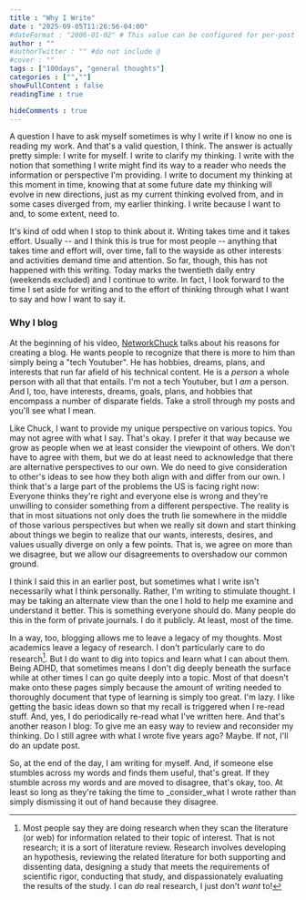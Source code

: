 ```yaml
---
title : "Why I Write"
date : "2025-09-05T11:26:56-04:00"
#dateFormat : "2006-01-02" # This value can be configured for per-post date formatting
author : ""
#authorTwitter : "" #do not include @
#cover : ""
tags : ["100days", "general thoughts"]
categories : ["",""]
showFullContent : false
readingTime : true

hideComments : true
---
```


A question I have to ask myself sometimes is why I write if I know no one is reading my work. And that's a valid question, I think.  The answer is actually pretty simple: I write for myself.  I write to clarify my thinking. I write with the notion that something I write might find its way to a reader who needs the information or perspective I'm providing. I write to document my thinking at this moment in time, knowing that at some future date my thinking will evolve in new directions, just as my current thinking evolved from, and in some cases diverged from, my earlier thinking. I write because I want to and, to some extent, need to.

It's kind of odd when I stop to think about it.  Writing takes time and it takes effort. Usually -- and I think this is true for most people -- anything that takes time and effort will, over time, fall to the wayside as other interests and activities demand time and attention. So far, though, this has not happened with this writing.  Today marks the twentieth daily entry (weekends excluded) and I continue to write. In fact, I look forward to the time I set aside for writing and to the effort of thinking through what I want to say and how  I want to say it.

### Why I blog

At the beginning of his video, [NetworkChuck](https://youtu.be/dnE7c0ELEH8?si=SZIIKPet7cikyfn5) talks about his reasons for creating a blog. He wants people to recognize that there is more to him than simply being a "tech Youtuber".  He has hobbies, dreams, plans, and interests that run far afield of his technical content. He is a _person_ a whole person with all that that entails. I'm not a tech Youtuber, but I _am_ a person. And I, too, have interests, dreams, goals, plans, and hobbies that encompass a number of disparate fields. Take a stroll through my posts and you'll see what I mean.

Like Chuck, I want to provide my unique perspective on various topics. You may not agree with what I say. That's okay. I prefer it that way because we grow as people when we at least consider the viewpoint of others. We don't have to agree with them, but we do at least need to acknowledge that there are alternative perspectives to our own. We do need to give consideration to other's ideas to see how they both align with and differ from our own. I think that's a large part of the problems the US is facing right now: Everyone thinks they're right and everyone else is wrong and they're unwilling to consider something from a different perspective. The reality is that in most situations not only does the truth lie somewhere in the middle of those various perspectives but when we really sit down and start thinking about things we begin to realize that our wants, interests, desires, and values usually diverge on only a few points.  That is, we agree on more than we disagree, but we allow our disagreements to overshadow our common ground.

I think I said this in an earlier post, but sometimes what I write isn't necessarily what I think personally. Rather, I'm writing to stimulate thought. I may be taking an alternate view than the one I hold to help me examine and understand it better. This is something everyone should do.  Many people do this in the form of private journals. I do it publicly. At least, most of the time.

In a way, too, blogging allows me to leave a legacy of my thoughts. Most academics leave a legacy of research. I don't particularly care to do research[^1]. But I do want to dig into topics and learn what I can about them. Being ADHD, that sometimes means I don't dig deeply beneath the surface while at other times I can go quite deeply into a topic.  Most of that doesn't make onto these pages simply because the amount of writing needed to thoroughly document that type of learning is simply too great. I'm lazy. I like getting the basic ideas down so that my recall is triggered when I re-read stuff. And, yes, I do periodically re-read what I've written here. And that's another reason I blog: To give me an easy way to review and reconsider my thinking. Do I still agree with what I wrote five years ago? Maybe. If not, I'll do an update post.

So, at the end of the day, I am writing for myself. And, if someone else stumbles across my words and finds them useful, that's great. If they stumble across my words and are moved to disagree, that's okay, too. At least so long as they're taking the time to _consider_what I wrote rather than simply dismissing it out of hand because they disagree. 

[^1]: Most people say they are doing research when they scan the literature (or web) for information related to their topic of interest. That is not research; it is a sort of literature review. Research involves developing an hypothesis, reviewing the related literature for both supporting and dissenting data, designing a study that meets the requirements of scientific rigor, conducting that study, and dispassionately evaluating the results of the study. I can _do_ real research, I just don't _want_ to!

